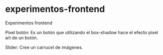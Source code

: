 # experimentos-frontend
Experimentos frontend

Pixel botón:
Es un botón que utilizando el box-shadow hace el efecto pixel art de un botón.

Slider:
Cree un carrucel de imágenes. 
